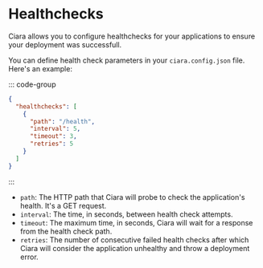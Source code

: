 # Healthchecks

Ciara allows you to configure healthchecks for your applications to ensure your deployment was successfull.

You can define health check parameters in your `ciara.config.json` file. Here's an example:

::: code-group
```json [ciara.config.json]
{
  "healthchecks": [
    {
      "path": "/health",
      "interval": 5,
      "timeout": 3,
      "retries": 5
    }
  ]
}
```
:::

- `path`: The HTTP path that Ciara will probe to check the application's health. It's a GET request.
- `interval`: The time, in seconds, between health check attempts.
- `timeout`: The maximum time, in seconds, Ciara will wait for a response from the health check path.
- `retries`: The number of consecutive failed health checks after which Ciara will consider the application unhealthy and throw a deployment error.
